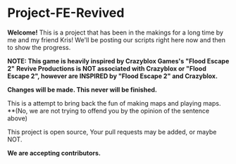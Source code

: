 # Project-FE-Revived
**Welcome!**
This is a project that has been in the makings for a long time by me and my friend Kris!
We'll be posting our scripts right here now and then to show the progress.

**NOTE: This game is heavily inspired by Crazyblox Games's "Flood Escape 2"**
**Revive Productions is NOT associated with Crazyblox or "Flood Escape 2", however are INSPIRED by "Flood Escape 2" and Crazyblox.**

**Changes will be made. This never will be finished.**

This is a attempt to bring back the fun of making maps and playing maps.
**(No, we are not trying to offend you by the opinion of the sentence above)

This project is open source, Your pull requests may be added, or maybe NOT.

**We are accepting contributors.**
